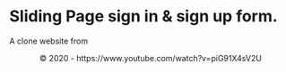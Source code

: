 # Sliding Page sign in & sign up form.

A clone website from 
<div id="copyright" align="center">© 2020 - <?php echo date('Y'); ?> https://www.youtube.com/watch?v=piG91X4sV2U</div>
